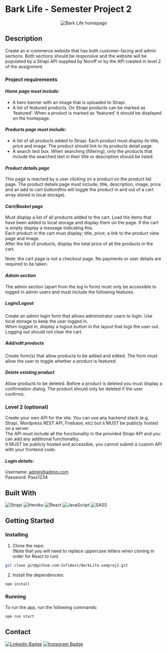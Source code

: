 # Bark Life - Semester Project 2
<p align="center">
  <img src="https://user-images.githubusercontent.com/71286689/171390220-3154fb38-f500-433b-8d9e-9c1d8cff64d6.png" alt="Bark Life homepage" />
</p>

## Description
Create an e-commerce website that has both customer-facing and admin sections. Both sections should be responsive and the website will be populated by a Strapi API supplied by Noroff or by the API created in level 2 of the assignment.

### Project requirements
#### ***Home page must include:***
- A hero banner with an image that is uploaded to Strapi.
- A list of featured products. On Strapi products can be marked as ‘featured’. When a product is marked as ‘featured’ it should be displayed on the homepage.

#### ***Products page must include:***
- A list of all products added to Strapi. Each product must display its title, price and image. The product should link to its products detail page.
- A search text box. When searching (filtering), only the products that include the searched text in their title or description should be listed.

#### ***Product details page***
This page is reached by a user clicking on a product on the product list page. The product details page must include; title, description, image, price and an add to cart button(this will toggle the product in and out of a cart array stored in local storage).

#### ***Cart/Basket page***
Must display a list of all products added to the cart. Load the items that have been added to local storage and display them on the page. If the cart is empty display a message indicating this.<br/>
Each product in the cart must display; title, price, a link to the product view page and image.<br/>
After the list of products, display the total price of all the products in the cart.<br/>

Note: the cart page is not a checkout page. No payments or user details are required to be taken.

#### ***Admin section***
The admin section (apart from the log in form) must only be accessible to logged in admin users and must include the following features.

##### ***Login/Logout***
Create an admin login form that allows administrator users to login. Use local storage to keep the user logged in.<br/>
When logged in, display a logout button in the layout that logs the user out. Logging out should not clear the cart.

##### ***Add/edit products***
Create form(s) that allow products to be added and edited. The form must allow the user to toggle whether a product is featured.

#### ***Delete existing product***
Allow products to be deleted. Before a product is deleted you must display a confirmation dialog. The product should only be deleted if the user confirms.


### Level 2 (optional)
Create your own API for the site. You can use any backend stack (e.g. Strapi, Wordpress REST API, Firebase, etc) but it MUST be publicly hosted on a server.<br/>
The API must include all the functionality in the provided Strapi API and you can add any additional functionality.<br/>
It MUST be publicly hosted and accessible, you cannot submit a custom API with your frontend code.

#### ***Login details:***
Username: admin@admin.com<br/>
Password: Pass1234

## Built With
![Strapi](https://img.shields.io/badge/-Strapi-white?style=for-the-badge&logo=Strapi&logoColor=4e26e0)
![Heroku](https://img.shields.io/badge/-Heroku-white?style=for-the-badge&logo=heroku&logoColor=6762a6)
![React](https://img.shields.io/badge/-React-white?style=for-the-badge&logo=react)
![JavaScript](https://img.shields.io/badge/-JavaScript-white?style=for-the-badge&logo=javascript)
![SASS](https://img.shields.io/badge/-Sass-white?style=for-the-badge&logo=sass)

## Getting Started

### Installing

1. Clone the repo:<br/>
(Note that you will need to replace uppercase letters when cloning in order for React to run)

```bash
git clone git@github.com:InfiAest/BarkLife-semproj2.git
```

2. Install the dependencies:

```
npm install
```

### Running

To run the app, run the following commands:

```bash
npm run start
```

## Contact

[![Linkedin Badge](https://img.shields.io/badge/-CharlotteLucas-white?style=for-the-badge&logo=Linkedin&logoColor=0077b5&link=https://www.linkedin.com/in/charlotte-lucas-31544b32/)](https://www.linkedin.com/in/charlotte-lucas-31544b32/)
[![Instagram Badge](https://img.shields.io/badge/-Infiaest-white?style=for-the-badge&logo=instagram&link=https://instagram.com/infiaest/)](https://instagram.com/infiaest)

